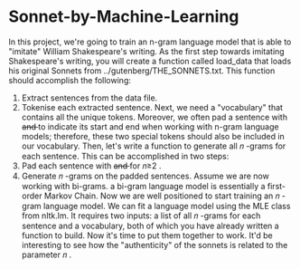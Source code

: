 # Sonnet-by-Machine-Learning
In this project,  we're going to train an n-gram language model that is able to "imitate" William Shakespeare's writing.
As the first step towards imitating Shakespeare's writing, you will create a function called load_data that loads his original Sonnets from ../gutenberg/THE_SONNETS.txt. This function should accomplish the following:
  1) Extract sentences from the data file.
  2) Tokenise each extracted sentence. 
Next, we need a "vocabulary" that contains all the unique tokens. Moreover, we often pad a sentence with <s> and </s> to indicate its start and end when working with n-gram language models; therefore, these two special tokens should also be included in our vocabulary.
Then, let's write a function to generate all  𝑛 -grams for each sentence. This can be accomplished in two steps:
  1) Pad each sentence with <s> and </s> for  𝑛≥2 . 
  2) Generate  𝑛 -grams on the padded sentences.
Assume we are now working with bi-grams. a bi-gram language model is essentially a first-order Markov Chain.
Now we are well positioned to start training an  𝑛 -gram language model. We can fit a language model using the MLE class from nltk.lm. It requires two inputs: a list of all  𝑛 -grams for each sentence and a vocabulary, both of which you have already written a function to build. Now it's time to put them together to work.
It'd be interesting to see how the "authenticity" of the sonnets is related to the parameter  𝑛 .
